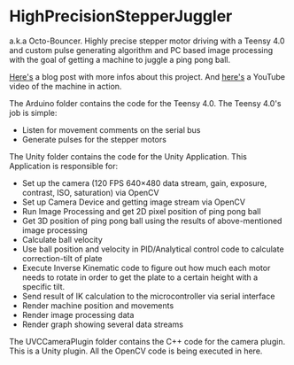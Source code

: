 # HighPrecisionStepperJuggler
a.k.a Octo-Bouncer. Highly precise stepper motor driving with a Teensy 4.0 and custom pulse generating algorithm and PC based image processing with the goal of getting a machine to juggle a ping pong ball.

[Here's](https://electrondust.com/2020/03/01/the-octo-bouncer/) a blog post with more infos about this project. And [here's](https://youtu.be/lYyAMDYzJQM) a YouTube video of the machine in action.

The Arduino folder contains the code for the Teensy 4.0. The Teensy 4.0's job is simple:

- Listen for movement comments on the serial bus
- Generate pulses for the stepper motors

The Unity folder contains the code for the Unity Application. This Application is responsible for:

- Set up the camera (120 FPS 640×480 data stream, gain, exposure, contrast, ISO, saturation) via OpenCV
- Set up Camera Device and getting image stream via OpenCV
- Run Image Processing and get 2D pixel position of ping pong ball
- Get 3D position of ping pong ball using the results of above-mentioned image processing
- Calculate ball velocity
- Use ball position and velocity in PID/Analytical control code to calculate correction-tilt of plate
- Execute Inverse Kinematic code to figure out how much each motor needs to rotate in order to get the plate to a certain height with a     specific tilt.
- Send result of IK calculation to the microcontroller via serial interface
- Render machine position and movements
- Render image processing data
- Render graph showing several data streams

The UVCCameraPlugin folder contains the C++ code for the camera plugin. This is a Unity plugin. All the OpenCV code is being executed in here.
